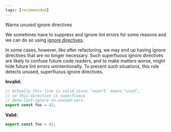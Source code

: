 ```yaml
---
tags: [recommended]
---
```


Warns unused ignore directives

We sometimes have to suppress and ignore lint errors for some reasons and we can
do so using [ignore directives](https://lint.deno.land/ignoring-rules).

In some cases, however, like after refactoring, we may end up having ignore
directives that are no longer necessary. Such superfluous ignore directives are
likely to confuse future code readers, and to make matters worse, might hide
future lint errors unintentionally. To prevent such situations, this rule
detects unused, superfluous ignore directives.

**Invalid:**

```typescript
// Actually this line is valid since `export` means "used",
// so this directive is superfluous
// deno-lint-ignore no-unused-vars
export const foo = 42;
```

**Valid:**

```typescript
export const foo = 42;
```
